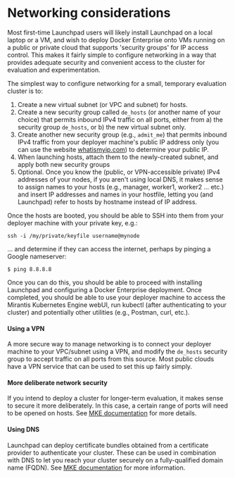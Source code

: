 # Networking considerations

Most first-time Launchpad users will likely install Launchpad on a local laptop or a VM, and wish to deploy Docker Enterprise onto VMs running on a public or private cloud that supports 'security groups' for IP access control. This makes it fairly simple to configure networking in a way that provides adequate security and convenient access to the cluster for evaluation and experimentation.

The simplest way to configure networking for a small, temporary evaluation cluster is to:

1. Create a new virtual subnet (or VPC and subnet) for hosts.
2. Create a new security group called `de_hosts` (or another name of your choice) that permits inbound IPv4 traffic on all ports, either from a) the security group `de_hosts`, or b) the new virtual subnet only.
3. Create another new security group (e.g., `admit_me`) that permits inbound IPv4 traffic from your deployer machine's public IP address only (you can use the website [whatismyip.com](http://whatismyip.com)) to determine your public IP.
4. When launching hosts, attach them to the newly-created subnet, and apply both new security groups
5. Optional. Once you know the (public, or VPN-accessible private) IPv4 addresses of your nodes, if you aren't using local DNS, it makes sense to assign names to your hosts (e.g., manager, worker1, worker2 ... etc.) and insert IP addresses and names in your hostfile, letting you (and Launchpad) refer to hosts by hostname instead of IP address.

Once the hosts are booted, you should be able to SSH into them from your deployer machine with your private key, e.g.:

```
ssh -i /my/private/keyfile username@mynode
```
... and determine if they can access the internet, perhaps by pinging a Google nameserver:

```
$ ping 8.8.8.8
```

Once you can do this, you should be able to proceed with installing Launchpad and configuring a Docker Enterprise deployment. Once completed, you should be able to use your deployer machine to access the Mirantis Kubernetes Engine webUI, run kubectl (after authenticating to your cluster) and potentially other utilities (e.g., Postman, curl, etc.).

#### Using a VPN

A more secure way to manage networking is to connect your deployer machine to your VPC/subnet using a VPN, and modify the `de_hosts` security group to accept traffic on all ports from this source. Most public clouds have a VPN service that can be used to set this up fairly simply.

#### More deliberate network security

If you intend to deploy a cluster for longer-term evaluation, it makes sense to secure it more deliberately. In this case, a certain range of ports will need to be opened on hosts. See [MKE documentation](https://docs.mirantis.com/docker-enterprise/v3.1/dockeree-products/ucp/install-ucp.html#ports-used) for more details.

#### Using DNS

Launchpad can deploy certificate bundles obtained from a certificate provider to authenticate your cluster. These can be used in combination with DNS to let you reach your cluster securely on a fully-qualified domain name (FQDN). See [MKE documentation](https://docs.mirantis.com/docker-enterprise/v3.1/dockeree-products/ucp/ucp-configure/add-sans-to-cluster-certs.html) for more information.
